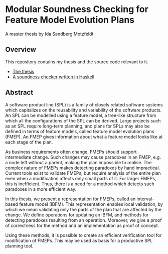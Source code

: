# Modular Soundness Checking for Feature Model Evolution Plans

A master thesis by Ida Sandberg Motzfeldt

## Overview

This repository contains my thesis and the source code relevant to it.

- [The thesis](https://github.com/idamotz/Master/blob/master/thesis/thesis.pdf)
- [A soundness checker written in Haskell](https://github.com/idamotz/Master/tree/master/soundness-checker)

## Abstract

A software product line (SPL) is a family of closely related software systems which capitalizes on the reusability and variability of the software products.
An SPL can be modelled using a feature model, a tree-like structure from which all the configurations of the SPL can be derived.
Large projects such as an SPL require long-term planning, and plans for SPLs may also be defined in terms of feature models, called feature model evolution plans (FMEP). An FMEP gives information about what a feature model looks like at each stage of the plan.

As business requirements often change, FMEPs should support intermediate change. Such changes may cause paradoxes in an FMEP,  e.g. a node left without a parent, making the plan impossible to realise. The complex nature of FMEPs makes detecting paradoxes by hand impractical. Current tools exist to validate FMEPs, but require analysis of the entire plan even when a modification affects only small parts of it. For larger FMEPs, this is inefficient. Thus, there is a need for a method which detects such paradoxes in a more efficient way.

In this thesis, we present a representation for FMEPs, called an interval-based feature model (IBFM). This representation enables local validation, by which we mean validating only the parts of the plan that are affected by the change. We define operations for updating an IBFM, and methods for detecting paradoxes resulting from an operation. Moreover, we give a proof of correctness for the method and an implementation as proof of concept.

Using these methods, it is possible to create an efficient verification tool for modification of FMEPs. This may be used as basis for a productive SPL planning tool.

